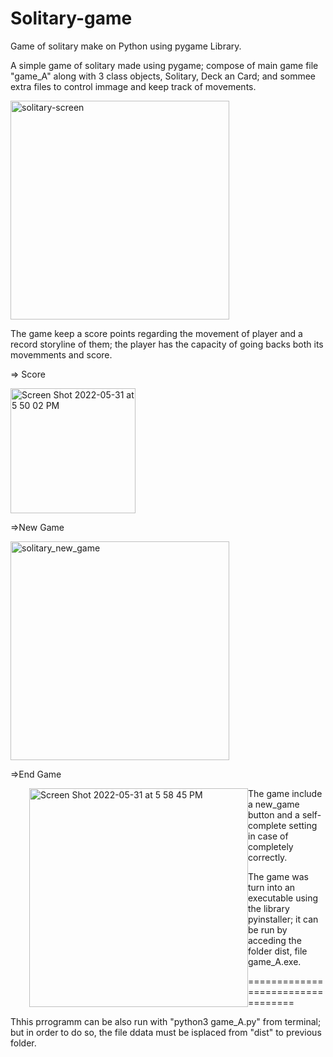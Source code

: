 # Solitary-game
Game of solitary make on Python using pygame Library.

A simple game of solitary made using pygame; compose of main game file "game_A" along with 3 class objects, Solitary, Deck an Card; and sommee extra files to control immage and keep track of movements.

<img width="350" heigth="350" alt="solitary-screen" src="https://user-images.githubusercontent.com/44034603/171268759-c6d21b84-f26b-4e69-bc9c-f1a7c7101a8f.png">

The game keep a score points regarding the movement of player and a record storyline of them; the player has the capacity of going backs both its movemments and score.

  => Score
  
<img width="200" heigth="200" padding-left="100" alt="Screen Shot 2022-05-31 at 5 50 02 PM" src="https://user-images.githubusercontent.com/44034603/171292813-13a5bb74-4592-4329-833c-1c81e129a75a.png">
  
  =>New Game
  
  <img width="350" heigth="350" alt="solitary_new_game" src="https://user-images.githubusercontent.com/44034603/171292881-0b3a9770-e5a3-4ab4-907c-58f975191385.png">

  
  =>End Game
  
  <img width="350" heigth="350" style="float:left; padding-left:30px"  alt="Screen Shot 2022-05-31 at 5 58 45 PM" src="https://user-images.githubusercontent.com/44034603/171292871-1063ef1e-2255-4ab9-befd-a970358a638b.png">


The game include a new_game button and a self-complete setting in case of completely correctly.


The game was turn into an executable using the library pyinstaller; it can be run by acceding the folder dist, file game_A.exe.


==================================

Thhis prrogramm can be also run with "python3 game_A.py" from terminal; but in order to do so, the file ddata must be isplaced from "dist" to previous folder.
